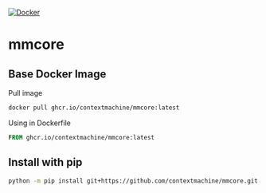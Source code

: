 [![Docker](https://github.com/contextmachine/mmcore/actions/workflows/docker-publish.yml/badge.svg)](https://github.com/contextmachine/mmcore/actions/workflows/docker-publish.yml)
# mmcore


## Base Docker Image

Pull image
```bash
docker pull ghcr.io/contextmachine/mmcore:latest
```
Using in Dockerfile
```dockerfile
FROM ghcr.io/contextmachine/mmcore:latest
```
## Install with pip
```bash
python -m pip install git+https://github.com/contextmachine/mmcore.git
```

